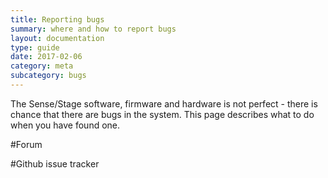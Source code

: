 ```yaml
---
title: Reporting bugs
summary: where and how to report bugs
layout: documentation
type: guide
date: 2017-02-06
category: meta
subcategory: bugs
---
```


The Sense/Stage software, firmware and hardware is not perfect - there is chance that there are bugs in the system. This page describes what to do when you have found one.

#Forum



#Github issue tracker

